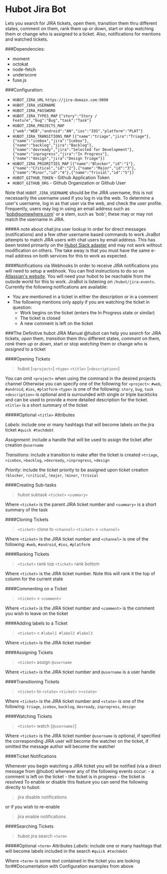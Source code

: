 # Hubot Jira Bot
Lets you search for JIRA tickets, open
them, transition them thru different states, comment on them, rank
them up or down, start or stop watching them or change who is
assigned to a ticket. Also, notifications for mentions and watched tickets.

###Dependencies:
- moment
- octokat
- node-fetch
- underscore
- fuse.js

###Configuration:
- `HUBOT_JIRA_URL` `https://jira-domain.com:9090`
- `HUBOT_JIRA_USERNAME`
- `HUBOT_JIRA_PASSWORD`
- `HUBOT_JIRA_TYPES_MAP`  `{"story":"Story / Feature","bug":"Bug","task":"Task"}`
- `HUBOT_JIRA_PROJECTS_MAP`  `{"web":"WEB","android":"AN","ios":"IOS","platform":"PLAT"}`
- `HUBOT_JIRA_TRANSITIONS_MAP` `[{"name":"triage","jira":"Triage"},{"name":"icebox","jira":"Icebox"},{"name":"backlog","jira":"Backlog"},{"name":"devready","jira":"Selected for Development"},{"name":"inprogress","jira":"In Progress"},{"name":"design","jira":"Design Triage"}]`
- `HUBOT_JIRA_PRIORITIES_MAP` `[{"name":"Blocker","id":"1"},{"name":"Critical","id":"2"},{"name":"Major","id":"3"},{"name":"Minor","id":"4"},{"name":"Trivial","id":"5"}]`
- `HUBOT_GITHUB_TOKEN` - Github Application Token
- `HUBOT_GITHUB_ORG` - Github Organization or Github User

Note that `HUBOT_JIRA_USERNAME` should be the JIRA username, this is
not necessarily the username used if you log in via the web.  To
determine a user's username, log in as that user via the web, and check
the user profile.  Frequently, users may log in using an email address such
as 'bob@somewhere.com' or a stem, such as 'bob'; these may or may not match
the username in JIRA.

####A note about chat:jira user lookup
In order for direct messages (notifications) and a few other
username based commands to work JiraBot attempts to match JIRA users with chat
users by email address. This has been tested primarily on the [Hubot
Slack adapter](https://github.com/slackhq/hubot-slack) and may not work without modification on others.
The take away is that you must have the same e-mail address on both
services for this to work as expected.

####Notifications via Webhooks
In order to receive JIRA notifications you will need to setup a webhook.
You can find instructions to do so on [Atlassian's
website](https://developer.atlassian.com/jiradev/jira-apis/webhooks).
You will need your hubot to be reachable from the outside world for this
to work. JiraBot is listening on `/hubot/jira-events`. Currently
the following notifications are available:

* You are mentioned in a ticket in either the description or in a
  comment
* The following mentions only apply if you are watching the ticket in
  question:
    * Work begins on the ticket (enters the In Progress state or similar)
    * The ticket is closed
    * A new comment is left on the ticket

###The Definitive hubot JIRA Manual
@hubot can help you *search* for JIRA tickets, *open*
them, *transition* them thru different states, *comment* on them, *rank*
them _up_ or _down_, start or stop *watching* them or change who is
*assigned* to a ticket


####Opening Tickets
> hubot [`<project>`] `<type>` `<title>` [`<description>`]

You can omit `<project>` when using the command in the desired projects channel
Otherwise you can specify one of the following for `<project>`: `#web`,  `#android`,  `#ios`,  `#platform`
`<type>` is one of the following: `story`,  `bug`,  `task`
`<description>` is optional and is surrounded with single or triple backticks
and can be used to provide a more detailed description for the ticket.
`<title>` is a short summary of the ticket

#####Optional `<title>` Attributes

_Labels_: include one or many hashtags that will become labels on the jira ticket
     `#quick #techdebt`

_Assignment_: include a handle that will be used to assign the ticket after creation
     `@username`

_Transitions_: include a transition to make after the ticket is created
    `>triage`,  `>icebox`,  `>backlog`,  `>devready`,  `>inprogress`,  `>design`

_Priority_: include the ticket priority to be assigned upon ticket creation
    `!blocker`,  `!critical`,  `!major`,  `!minor`,  `!trivial`


####Creating Sub-tasks
> hubot subtask `<ticket>` `<summary>`

Where `<ticket>` is the parent JIRA ticket number
and `<summary>` is a short summary of the task


####Cloning Tickets
>`<ticket>` clone to `<channel>`
> `<ticket>` > `<channel>`

Where `<ticket>` is the JIRA ticket number
and `<channel>` is one of the following: `#web`,  `#android`,  `#ios`,  `#platform`


####Ranking Tickets
>`<ticket>` rank top
> `<ticket>` rank bottom

Where `<ticket>` is the JIRA ticket number. Note this will rank it the top
of column for the current state


####Commenting on a Ticket
>`<ticket>` < `<comment>`

Where `<ticket>` is the JIRA ticket number
and `<comment>` is the comment you wish to leave on the ticket


####Adding labels to a Ticket
>`<ticket>` < `#label1 #label2 #label3`

Where `<ticket>` is the JIRA ticket number


####Assigning Tickets
>`<ticket>` assign `@username`

Where `<ticket>` is the JIRA ticket number
and `@username` is a user handle


####Transitioning Tickets
>`<ticket>` to `<state>`
> `<ticket>` >`<state>`

Where `<ticket>` is the JIRA ticket number
and `<state>` is one of the following: `triage`,  `icebox`,  `backlog`,  `devready`,  `inprogress`,  `design`


####Watching Tickets
>`<ticket>` watch [`@username]`]

Where `<ticket>` is the JIRA ticket number
`@username` is optional, if specified the corresponding JIRA user will become
the watcher on the ticket, if omitted the message author will become the watcher


####Ticket Notifications

Whenever you begin watching a JIRA ticket you will be notified (via a direct
message from @hubot) whenever any of the following events occur:
     - a comment is left on the ticket
     - the ticket is in progress
     - the ticket is resolved
To enable or disable this feature you can send the following directly to hubot:

> jira disable notifications

or if you wish to re-enable

> jira enable notifications


####Searching Tickets
> hubot jira search `<term>`

#####Optional `<term>` Attributes
 _Labels_: include one or many hashtags that will become labels included in the search
      `#quick #techdebt`

Where `<term>` is some text contained in the ticket you are looking for##Documentation with Configuration examples from above
